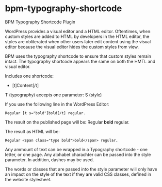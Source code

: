 # bpm-typography-shortcode

BPM Typography Shortcode Plugin

WordPress provides a visual editor and a HTML editor. Oftentimes, when custom styles are added to HTML by developers in the HTML editor, the styles are obliterated when other users later edit content using the visual editor because the visual editor hides the custom styles from view. 

BPM uses the typography shortcode to ensure that custom styles remain intact. The typography shortcode appears the same on both the HMTL and visual editor. 

Includes one shortcode:

* [t]Content[/t]

T (typography) accepts one parameter: S (style)

If you use the following line in the WordPress Editor:

    Regular [t s="bold"]bold[/t] regular.

The result on the published page will be:
Regular **bold** regular.

The result as HTML will be:

    Regular <span class="type bold">bold</span> regular.

Any ammount of text can be wrapped in a Typography shortcode - one letter, or one page. Any alphabet charachter can be passed into the style parameter. In addition, dashes may be used. 

The words or classes that are passed into the style parameter will only have an impact on the style of the text if they are valid CSS classes, defined in the website stylesheet. 
